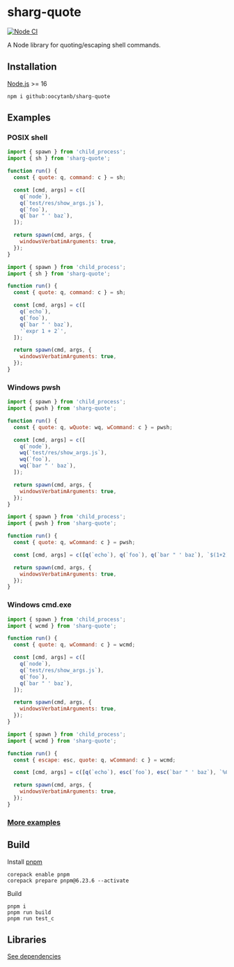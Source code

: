 # sharg-quote

[![Node CI](https://github.com/oocytanb/sharg-quote/actions/workflows/node_ci.yml/badge.svg)](https://github.com/oocytanb/sharg-quote/actions/workflows/node_ci.yml)

A Node library for quoting/escaping shell commands.

## Installation

[Node.js](https://nodejs.org/) >= 16

```
npm i github:oocytanb/sharg-quote
```

## Examples

### POSIX shell

```javascript
import { spawn } from 'child_process';
import { sh } from 'sharg-quote';

function run() {
  const { quote: q, command: c } = sh;

  const [cmd, args] = c([
    q(`node`),
    q(`test/res/show_args.js`),
    q(`foo`),
    q(`bar " ' baz`),
  ]);

  return spawn(cmd, args, {
    windowsVerbatimArguments: true,
  });
}
```

```javascript
import { spawn } from 'child_process';
import { sh } from 'sharg-quote';

function run() {
  const { quote: q, command: c } = sh;

  const [cmd, args] = c([
    q(`echo`),
    q(`foo`),
    q(`bar " ' baz`),
    '`expr 1 + 2`',
  ]);

  return spawn(cmd, args, {
    windowsVerbatimArguments: true,
  });
}
```

### Windows pwsh

```javascript
import { spawn } from 'child_process';
import { pwsh } from 'sharg-quote';

function run() {
  const { quote: q, wQuote: wq, wCommand: c } = pwsh;

  const [cmd, args] = c([
    q(`node`),
    wq(`test/res/show_args.js`),
    wq(`foo`),
    wq(`bar " ' baz`),
  ]);

  return spawn(cmd, args, {
    windowsVerbatimArguments: true,
  });
}
```

```javascript
import { spawn } from 'child_process';
import { pwsh } from 'sharg-quote';

function run() {
  const { quote: q, wCommand: c } = pwsh;

  const [cmd, args] = c([q(`echo`), q(`foo`), q(`bar " ' baz`), `$(1+2)`]);

  return spawn(cmd, args, {
    windowsVerbatimArguments: true,
  });
}
```

### Windows cmd.exe

```javascript
import { spawn } from 'child_process';
import { wcmd } from 'sharg-quote';

function run() {
  const { quote: q, wCommand: c } = wcmd;

  const [cmd, args] = c([
    q(`node`),
    q(`test/res/show_args.js`),
    q(`foo`),
    q(`bar " ' baz`),
  ]);

  return spawn(cmd, args, {
    windowsVerbatimArguments: true,
  });
}
```

```javascript
import { spawn } from 'child_process';
import { wcmd } from 'sharg-quote';

function run() {
  const { escape: esc, quote: q, wCommand: c } = wcmd;

  const [cmd, args] = c([q(`echo`), esc(`foo`), esc(`bar " ' baz`), `%OS%`]);

  return spawn(cmd, args, {
    windowsVerbatimArguments: true,
  });
}
```

### [More examples](./test/)

## Build

Install [pnpm](https://pnpm.io/)

```
corepack enable pnpm
corepack prepare pnpm@6.23.6 --activate
```

Build

```
pnpm i
pnpm run build
pnpm run test_c
```

## Libraries

[See dependencies](./package.json)
